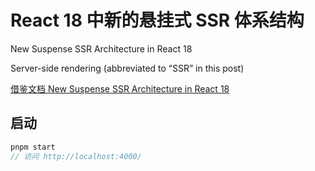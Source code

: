 # React 18 中新的悬挂式 SSR 体系结构

New Suspense SSR Architecture in React 18

Server-side rendering (abbreviated to “SSR” in this post)

[借鉴文档 New Suspense SSR Architecture in React 18](https://github.com/reactwg/react-18/discussions/37)

## 启动

```js
pnpm start
// 访问 http://localhost:4000/
```
